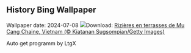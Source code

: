 ## History Bing Wallpaper
Wallpaper date: 2024-07-08
![](https://www.bing.com/th?id=OHR.YenBaiTerraces_FR-CA7153800396_UHD.jpg&w=1000)Download: [Rizières en terrasses de Mu Cang Chaine, Vietnam (© Kiatanan Sugsompian/Getty Images)](https://www.bing.com/th?id=OHR.YenBaiTerraces_FR-CA7153800396_UHD.jpg)

Auto get programm by LtgX
